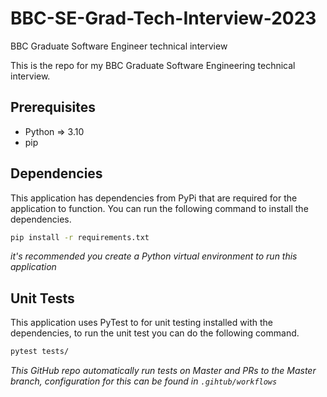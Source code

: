 # BBC-SE-Grad-Tech-Interview-2023
BBC Graduate Software Engineer technical interview

This is the repo for my BBC Graduate Software Engineering technical interview.

## Prerequisites

- Python => 3.10
- pip

## Dependencies
This application has dependencies from PyPi that are required for the application to function.
You can run the following command to install the dependencies.

```bash
pip install -r requirements.txt
```

*it's recommended you create a Python virtual environment to run this application*

## Unit Tests
This application uses PyTest to for unit testing installed with the dependencies, to run the unit test you can do the
following command.

```bash
pytest tests/
```

*This GitHub repo automatically run tests on Master and PRs to the Master branch, 
configuration for this can be found in `.gihtub/workflows`*




